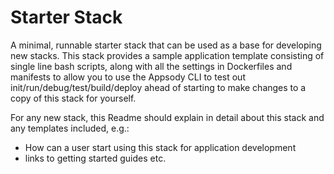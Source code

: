 # Starter Stack

A minimal, runnable starter stack that can be used as a base for developing new stacks. This stack provides a sample application template consisting of single line bash scripts, along with all the settings in Dockerfiles and manifests to allow you to use the Appsody CLI to test out init/run/debug/test/build/deploy ahead of starting to make changes to a copy of this stack for yourself.

For any new stack, this Readme should explain in detail about this stack and any templates included, e.g.:

- How can a user start using this stack for application development
- links to getting started guides etc.
